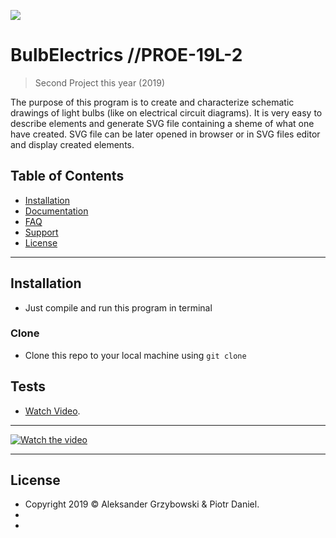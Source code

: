 <a href="https://gitlab-stud.elka.pw.edu.pl/agrzybow/proe-19l-2"><img src="https://gitlab-stud.elka.pw.edu.pl/agrzybow/proe-19l-2/raw/master/resources/project_pic.jpg"></a>

# BulbElectrics //PROE-19L-2

> Second Project this year (2019)

The purpose of this program is to create and characterize schematic drawings of light bulbs (like on electrical circuit diagrams).
It is very easy to describe elements and generate SVG file containing a sheme of what one have created.
SVG file can be later opened in browser or in SVG files editor and display created elements.

## Table of Contents

- [Installation](#installation)
- [Documentation](#documentation)
- [FAQ](#faq)
- [Support](#support)
- [License](#license)

---

## Installation

- Just compile and run this program in terminal

### Clone

- Clone this repo to your local machine using `git clone`

## Tests

- <a href="https://youtu.be/kqr-6qE_7JU">Watch Video</a>.

---

[![Watch the video](https://gitlab-stud.elka.pw.edu.pl/agrzybow/proe-19l-1/raw/master/resources/BulbTests.png)](https://youtu.be/kqr-6qE_7JU)

---

## License

- Copyright 2019 © Aleksander Grzybowski & Piotr Daniel</a>.
- <a href="https://gitlab-stud.elka.pw.edu.pl/agrzybow">
- <a href="https://gitlab-stud.elka.pw.edu.pl/pdaniel">
